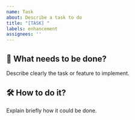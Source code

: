 ```yaml
---
name: Task
about: Describe a task to do
title: "[TASK] "
labels: enhancement
assignees: ''
---
```


## 📌 What needs to be done?
Describe clearly the task or feature to implement.

## 🛠️ How to do it?
Explain briefly how it could be done.
